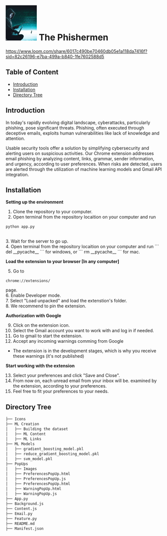 
# <img src="Icons/ThePhishermen.png" width="100" height="113"> The Phishermen 

https://www.loom.com/share/6017c490be70460db05e1a118da7416f?sid=82c26196-e7ba-499a-b840-1fe7602588d5
## Table of Content
  * [Introduction](#introduction)
  * [Installation](#installation)
  * [Directory Tree](#directory-tree)

## Introduction
In today's rapidly evolving digital landscape, cyberattacks, particularly phishing, pose significant threats. Phishing, often executed through deceptive emails, exploits human vulnerabilities like lack of knowledge and attention.<br>

Usable security tools offer a solution by simplifying cybersecurity and alerting users on suspicious activities. Our Chrome extension addresses email phishing by analyzing content, links, grammar, sender information, and urgency, according to user preferences. When risks are detected, users are alerted through the utilization of machine learning models and Gmail API integration.  

## Installation
**Setting up the environment**
1. Clone the repository to your computer.<br>
2. Open terminal from the repository locaition on your computer and run 
```
python app.py
```
<br>
3. Wait for the server to go up.<br>
4. Open terminal from the repository locaition on your computer and run
```
del __pycache__
```
for windows, or 
```
rm __pycache__
```
for mac. 

**Load the extension to your browser [In any computer]**

5. Go to 
```
chrome://extensions/
```
 page.<br>
6. Enable Developer mode.<br>
7. Select "Load unpacked" and load the extenstion's folder.<br>
8. We recommend to pin the extension.

**Authorization with Google**

9. Click on the extension icon. <br>
10. Select the Gmail account you want to work with and log in if needed.<br>
11. Go to gmail to start the extension.<br>
12. Accept any incoming warnings comming from Google<br>
-  The extension is in the development stages, which is why you receive these warnings (it's not published)

**Start working with the extension**

13. Select your preferences and click "Save and Close".<br>
14. From now on, each unread email from your inbox will be. examined by the extension, according to your preferences.<br>
15. Feel free to fit your preferences to your needs.<br>

## Directory Tree
```
├── Icons
├── ML Creation
│   ├── Building the dataset
│   ├── ML Content
│   ├── ML Links
├── ML Models
│   ├── gradient_boosting_model.pkl
│   ├── reduce_gradient_boosting_model.pkl
│   ├── svm_model.pkl
├── PopUps
│   ├── Images
│   ├── PreferencesPopUp.html
│   ├── PreferencesPopUp.js
│   ├── PreferencesPopUp.html
│   ├── WarningPopUp.html
│   ├── WarningPopUp.js
├── App.py
├── Background.js
├── Content.js
├── Email.py
├── Feature.py
├── README.md
├── Manifest.json
```

